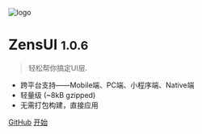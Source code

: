 ![logo](https://zens-pic.oss-cn-shenzhen.aliyuncs.com/static/space/zens-ui.log.svg)

# ZensUI <small>1.0.6</small>

> 轻松帮你搞定UI层.

- 跨平台支持——Mobile端、PC端、小程序端、Native端
- 轻量级 (~8kB gzipped)
- 无需打包构建，直接应用

[GitHub](https://github.com/ZensFE/ZensUI/)
[开始](#Zens-UI-是什么)